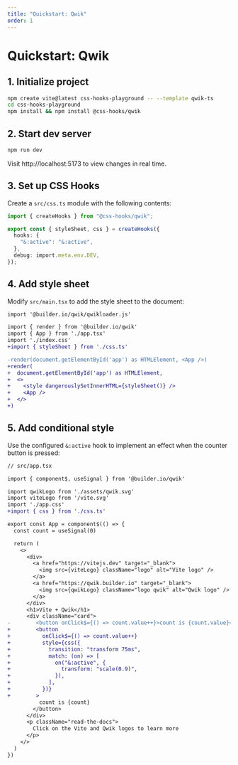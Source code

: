 ```yaml
---
title: "Quickstart: Qwik"
order: 1
---
```


# Quickstart: Qwik

## 1. Initialize project

```bash
npm create vite@latest css-hooks-playground -- --template qwik-ts
cd css-hooks-playground
npm install && npm install @css-hooks/qwik
```

## 2. Start dev server

```bash
npm run dev
```

Visit http://localhost:5173 to view changes in real time.

## 3. Set up CSS Hooks

Create a `src/css.ts` module with the following contents:

```typescript
import { createHooks } from "@css-hooks/qwik";

export const { styleSheet, css } = createHooks({
  hooks: {
    "&:active": "&:active",
  },
  debug: import.meta.env.DEV,
});
```

## 4. Add style sheet

Modify `src/main.tsx` to add the style sheet to the document:

<!-- prettier-ignore-start -->

```diff
import '@builder.io/qwik/qwikloader.js'

import { render } from '@builder.io/qwik'
import { App } from './app.tsx'
import './index.css'
+import { styleSheet } from './css.ts'

-render(document.getElementById('app') as HTMLElement, <App />)
+render(
+  document.getElementById('app') as HTMLElement,
+  <>
+    <style dangerouslySetInnerHTML={styleSheet()} />
+    <App />
+  </>
+)
```

<!-- prettier-ignore-end -->

## 5. Add conditional style

Use the configured `&:active` hook to implement an effect when the counter
button is pressed:

<!-- prettier-ignore-start -->

```diff
// src/app.tsx

import { component$, useSignal } from '@builder.io/qwik'

import qwikLogo from './assets/qwik.svg'
import viteLogo from '/vite.svg'
import './app.css'
+import { css } from './css.ts'

export const App = component$(() => {
  const count = useSignal(0)

  return (
    <>
      <div>
        <a href="https://vitejs.dev" target="_blank">
          <img src={viteLogo} className="logo" alt="Vite logo" />
        </a>
        <a href="https://qwik.builder.io" target="_blank">
          <img src={qwikLogo} className="logo qwik" alt="Qwik logo" />
        </a>
      </div>
      <h1>Vite + Qwik</h1>
      <div className="card">
-        <button onClick$={() => count.value++}>count is {count.value}</button>
+        <button
+          onClick$={() => count.value++}
+          style={css({
+            transition: "transform 75ms",
+            match: (on) => [
+              on("&:active", {
+                transform: "scale(0.9)",
+              }),
+            ],
+          })}
+        >
          count is {count}
        </button>
      </div>
      <p className="read-the-docs">
        Click on the Vite and Qwik logos to learn more
      </p>
    </>
  )
})
```

<!-- prettier-ignore-end -->
